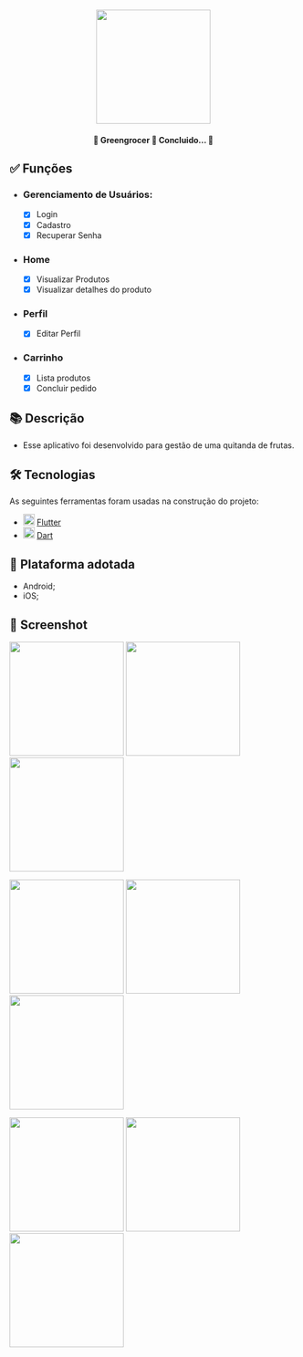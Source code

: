 <h1 align="center">
   <img src="prints/splashscreen.png" width="200">
</h1>

<h4 align="center"> 
	🚧 Greengrocer 🚀 Concluido...  🚧
</h4>

## ✅ Funções

- <h3>Gerenciamento de Usuários:</h3>

  - [x] Login
  - [x] Cadastro
  - [x] Recuperar Senha

- <h3>Home</h3>

  - [x] Visualizar Produtos
  - [x] Visualizar detalhes do produto

- <h3>Perfil</h3>

  - [x] Editar Perfil

- <h3>Carrinho</h3>

  - [x] Lista produtos
  - [x] Concluir pedido

## 📚 Descrição

- Esse aplicativo foi desenvolvido para gestão de uma quitanda de frutas.

## 🛠 Tecnologias

As seguintes ferramentas foram usadas na construção do projeto:

- <img src="https://cdn.jsdelivr.net/gh/devicons/devicon/icons/flutter/flutter-original.svg" height="20" width="20"/> [Flutter](https://flutter.dev/?gclid=Cj0KCQjwkbuKBhDRARIsAALysV4sMSKWcOxrlBmdtlCcf3MAfNdH1ehbbWi6ZjjjdypPLsSvdTFiqOYaAon3EALw_wcB&gclsrc=aw.ds)
- <img src="https://cdn.jsdelivr.net/gh/devicons/devicon/icons/dart/dart-original.svg" height="20" width="20"/> [Dart](https://dart.dev/)

## 📱 Plataforma adotada

- Android;
- iOS;

## 📸 Screenshot

<p float="left">
	<img src="prints/login.png" width="200">
	<img src="prints/cadastro.png" width="200">
	<img src="prints/esqueceu_senha.png" width="200">
</p>

<p float="left">
	<img src="prints/home.png" width="200">
	<img src="prints/detalhes_produto.png" width="200">
	<img src="prints/carrinho.png" width="200">
</p>

<p float="left"> 
	<img src="prints/pix.png" width="200">
	<img src="prints/pedidos.png" width="200">
	<img src="prints/perfil.png" width="200">
</p>
